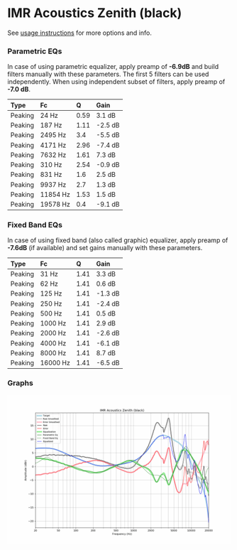 # IMR Acoustics Zenith (black)
See [usage instructions](https://github.com/jaakkopasanen/AutoEq#usage) for more options and info.

### Parametric EQs
In case of using parametric equalizer, apply preamp of **-6.9dB** and build filters manually
with these parameters. The first 5 filters can be used independently.
When using independent subset of filters, apply preamp of **-7.0 dB**.

| Type    | Fc       |    Q | Gain    |
|:--------|:---------|:-----|:--------|
| Peaking | 24 Hz    | 0.59 | 3.1 dB  |
| Peaking | 187 Hz   | 1.11 | -2.5 dB |
| Peaking | 2495 Hz  | 3.4  | -5.5 dB |
| Peaking | 4171 Hz  | 2.96 | -7.4 dB |
| Peaking | 7632 Hz  | 1.61 | 7.3 dB  |
| Peaking | 310 Hz   | 2.54 | -0.9 dB |
| Peaking | 831 Hz   | 1.6  | 2.5 dB  |
| Peaking | 9937 Hz  | 2.7  | 1.3 dB  |
| Peaking | 11854 Hz | 1.53 | 1.5 dB  |
| Peaking | 19578 Hz | 0.4  | -9.1 dB |

### Fixed Band EQs
In case of using fixed band (also called graphic) equalizer, apply preamp of **-7.6dB**
(if available) and set gains manually with these parameters.

| Type    | Fc       |    Q | Gain    |
|:--------|:---------|:-----|:--------|
| Peaking | 31 Hz    | 1.41 | 3.3 dB  |
| Peaking | 62 Hz    | 1.41 | 0.6 dB  |
| Peaking | 125 Hz   | 1.41 | -1.3 dB |
| Peaking | 250 Hz   | 1.41 | -2.4 dB |
| Peaking | 500 Hz   | 1.41 | 0.5 dB  |
| Peaking | 1000 Hz  | 1.41 | 2.9 dB  |
| Peaking | 2000 Hz  | 1.41 | -2.6 dB |
| Peaking | 4000 Hz  | 1.41 | -6.1 dB |
| Peaking | 8000 Hz  | 1.41 | 8.7 dB  |
| Peaking | 16000 Hz | 1.41 | -6.5 dB |

### Graphs
![](./IMR%20Acoustics%20Zenith%20(black).png)